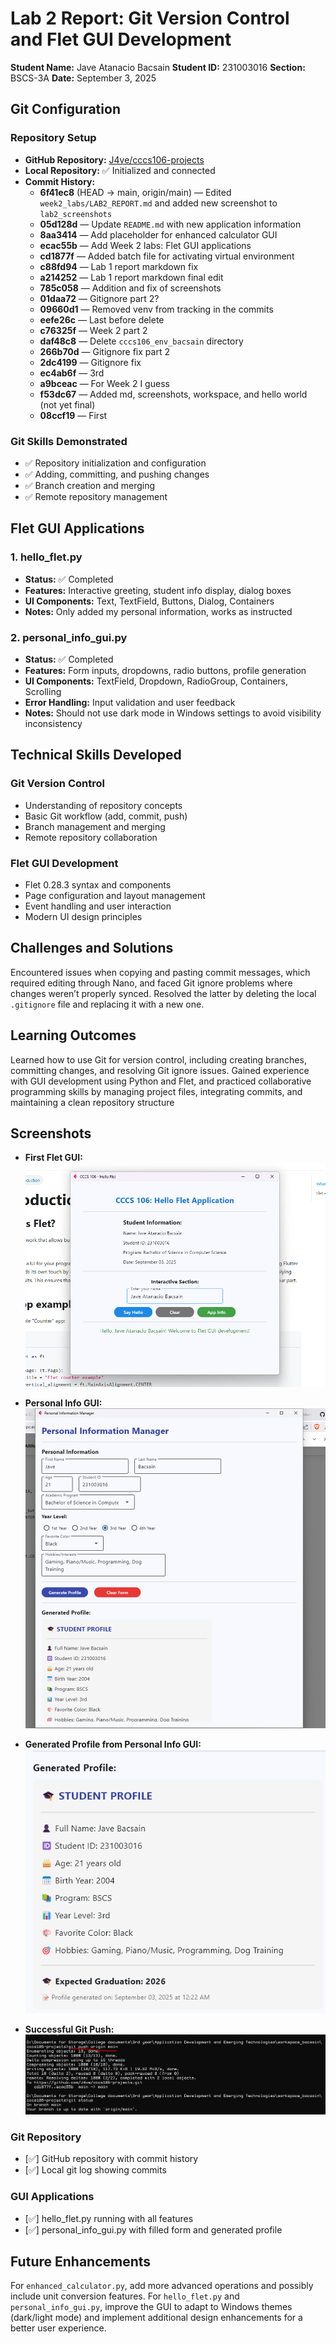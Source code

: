 # Lab 2 Report: Git Version Control and Flet GUI Development

**Student Name:** Jave Atanacio Bacsain
**Student ID:** 231003016
**Section:** BSCS-3A
**Date:** September 3, 2025

## Git Configuration

### Repository Setup
- **GitHub Repository:** [J4ve/cccs106-projects](https://github.com/J4ve/cccs106-projects)
- **Local Repository:** ✅ Initialized and connected
- **Commit History:** 
    - **6f41ec8** (HEAD -> main, origin/main) — Edited `week2_labs/LAB2_REPORT.md` and added new screenshot to `lab2_screenshots`
    - **05d128d** — Update `README.md` with new application information
    - **8aa3414** — Add placeholder for enhanced calculator GUI
    - **ecac55b** — Add Week 2 labs: Flet GUI applications
    - **cd1877f** — Added batch file for activating virtual environment
    - **c88fd94** — Lab 1 report markdown fix
    - **a214252** — Lab 1 report markdown final edit
    - **785c058** — Addition and fix of screenshots
    - **01daa72** — Gitignore part 2?
    - **09660d1** — Removed venv from tracking in the commits
    - **eefe26c** — Last before delete
    - **c76325f** — Week 2 part 2
    - **daf48c8** — Delete `cccs106_env_bacsain` directory
    - **266b70d** — Gitignore fix part 2
    - **2dc4199** — Gitignore fix
    - **ec4ab6f** — 3rd
    - **a9bceac** — For Week 2 I guess
    - **f53dc67** — Added md, screenshots, workspace, and hello world (not yet final)
    - **08ccf19** — First



### Git Skills Demonstrated
- ✅ Repository initialization and configuration
- ✅ Adding, committing, and pushing changes
- ✅ Branch creation and merging
- ✅ Remote repository management

## Flet GUI Applications

### 1. hello_flet.py
- **Status:** ✅ Completed
- **Features:** Interactive greeting, student info display, dialog boxes
- **UI Components:** Text, TextField, Buttons, Dialog, Containers
- **Notes:** Only added my personal information, works as instructed

### 2. personal_info_gui.py
- **Status:** ✅ Completed
- **Features:** Form inputs, dropdowns, radio buttons, profile generation
- **UI Components:** TextField, Dropdown, RadioGroup, Containers, Scrolling
- **Error Handling:** Input validation and user feedback
- **Notes:** Should not use dark mode in Windows settings to avoid visibility inconsistency

## Technical Skills Developed

### Git Version Control
- Understanding of repository concepts
- Basic Git workflow (add, commit, push)
- Branch management and merging
- Remote repository collaboration

### Flet GUI Development
- Flet 0.28.3 syntax and components
- Page configuration and layout management
- Event handling and user interaction
- Modern UI design principles

## Challenges and Solutions

Encountered issues when copying and pasting commit messages, which required editing through Nano, and faced Git ignore problems where changes weren’t properly synced. Resolved the latter by deleting the local `.gitignore` file and replacing it with a new one.

## Learning Outcomes

Learned how to use Git for version control, including creating branches, committing changes, and resolving Git ignore issues. Gained experience with GUI development using Python and Flet, and practiced collaborative programming skills by managing project files, integrating commits, and maintaining a clean repository structure

## Screenshots

- **First Flet GUI:**  
  ![First Flet GUI](lab2_screenshots/first_flet_gui.png)

- **Personal Info GUI:**  
  ![Personal Info GUI](lab2_screenshots/personal_info_gui.png)

- **Generated Profile from Personal Info GUI:**  
  ![Generated Profile](lab2_screenshots/generated_profile.png)

- **Successful Git Push:**  
  ![Successful Push](lab2_screenshots/successful_push.png)

### Git Repository
- [✅] GitHub repository with commit history
- [✅] Local git log showing commits

### GUI Applications
- [✅] hello_flet.py running with all features
- [✅] personal_info_gui.py with filled form and generated profile

## Future Enhancements

For `enhanced_calculator.py`, add more advanced operations and possibly include unit conversion features. For `hello_flet.py` and `personal_info_gui.py`, improve the GUI to adapt to Windows themes (dark/light mode) and implement additional design enhancements for a better user experience.
